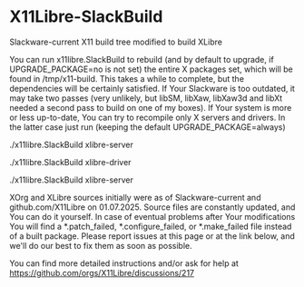 # X11Libre-SlackBuild
Slackware-current X11 build tree modified to build XLibre

You can run x11libre.SlackBuild to rebuild (and by default to upgrade, if UPGRADE_PACKAGE=no is not set) the entire X packages set, which will be found in /tmp/x11-build. This takes a while to complete, but the dependencies will be certainly satisfied. If Your Slackware is too outdated, it may take two passes (very unlikely, but libSM, libXaw, libXaw3d and libXt needed a second pass to build on one of my boxes). If Your system is more or less up-to-date, You can try to recompile only X servers and drivers. In the latter case just run (keeping the default UPGRADE_PACKAGE=always)

./x11libre.SlackBuild xlibre-server

./x11libre.SlackBuild xlibre-driver

./x11libre.SlackBuild xlibre-server

XOrg and XLibre sources initially were as of Slackware-current and github.com/X11Libre on 01.07.2025. Source files are constantly updated, and You can do it yourself. In case of eventual problems after Your modifications You will find a *.patch_failed, *.configure_failed, or *.make_failed file instead of a built package. Please report issues at this page or at the link below, and we'll do our best to fix them as soon as possible.

You can find more detailed instructions and/or ask for help at https://github.com/orgs/X11Libre/discussions/217

